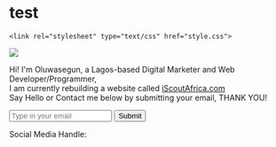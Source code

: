 # test
<!DOCTYPE html>
<html>

<head>
    <title>Joseph Oluwasegun Info</title>
  <link rel="stylesheet" href="https://use.fontawesome.com/releases/v5.8.1/css/all.css"
        integrity="sha384-50oBUHEmvpQ+1lW4y57PTFmhCaXp0ML5d60M1M7uH2+nqUivzIebhndOJK28anvf" crossorigin="anonymous">

    <link rel="stylesheet" type="text/css" href="style.css">
    
</head>

<body>
    <div class="tbody">
        <img class="pic" src="https://imgoat.com/uploads/5d8ce590ad/196409.jpg">
        <p>Hi! I'm Oluwasegun, a Lagos-based Digital Marketer and Web Developer/Programmer, <br>I am currently
            rebuilding a website called <a class="site"
                href="/Users/stagist%202/Desktop/codelagos%20project/iscoutafrica.html">iScoutAfrica.com </a> <br> Say
            Hello or Contact me below by submitting your email, THANK YOU!</p>
        <input type="email" placeholder="Type in your email ">
        <input type="submit">
    </div>
</body>
<footer>
    <p>
        Social Media Handle: <br>
        <a class="hov" href='https://www.instagram.com/pholarwalk'><i class="fab fa-instagram"></i></a>
        <a class="hov" href='https://www.facebook.com/pholarwalk'><i class="fab fa-facebook-square"></i></a>
        <a class="hov" href='https://github.com/pholarwalk'><i class="fab fa-github"></i></a>
        <a class="hov" href='https://twitter.com/OTUNBA_folarin'><i class="fab fa-twitter-square"></i></a>
    </p>
</footer>

</html>
